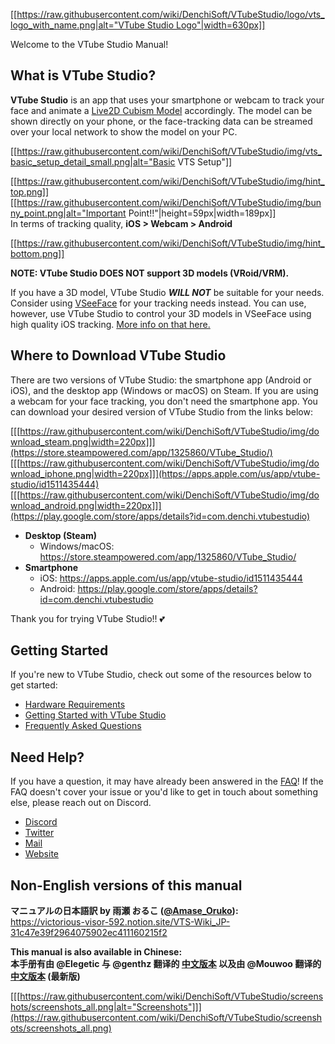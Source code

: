 [[[https://raw.githubusercontent.com/wiki/DenchiSoft/VTubeStudio/logo/vts_logo_with_name.png|alt="VTube Studio Logo"|width=630px]]](https://github.com/DenchiSoft/VTubeStudio/wiki)

Welcome to the VTube Studio Manual!

## What is VTube Studio?

**VTube Studio** is an app that uses your smartphone or webcam to track your face and animate a [Live2D Cubism Model](https://www.live2d.com/en/) accordingly. The model can be shown directly on your phone, or the face-tracking data can be streamed over your local network to show the model on your PC.

[[https://raw.githubusercontent.com/wiki/DenchiSoft/VTubeStudio/img/vts_basic_setup_detail_small.png|alt="Basic VTS Setup"]]

[[https://raw.githubusercontent.com/wiki/DenchiSoft/VTubeStudio/img/hint_top.png]]
[[https://raw.githubusercontent.com/wiki/DenchiSoft/VTubeStudio/img/bunny_point.png|alt="Important Point!!"|height=59px|width=189px]]<br/>
In terms of tracking quality, **iOS \> Webcam \> Android**

[[https://raw.githubusercontent.com/wiki/DenchiSoft/VTubeStudio/img/hint_bottom.png]]

**NOTE: VTube Studio DOES NOT support 3D models (VRoid/VRM).**

If you have a 3D model, VTube Studio ***WILL NOT*** be suitable for your needs. Consider using [VSeeFace](https://www.vseeface.icu/) for your tracking needs instead. You can use, however, use VTube Studio to control your 3D models in VSeeFace using high quality iOS tracking. [More info on that here.](https://github.com/DenchiSoft/VTubeStudio/wiki/Sending-data-to-VSeeFace/)

## Where to Download VTube Studio

There are two versions of VTube Studio: the smartphone app (Android or iOS), and the desktop app (Windows or macOS) on Steam. If you are using a webcam for your face tracking, you don't need the smartphone app. You can download your desired version of VTube Studio from the links below:

[[[https://raw.githubusercontent.com/wiki/DenchiSoft/VTubeStudio/img/download_steam.png|width=220px]]](https://store.steampowered.com/app/1325860/VTube_Studio/)
[[[https://raw.githubusercontent.com/wiki/DenchiSoft/VTubeStudio/img/download_iphone.png|width=220px]]](https://apps.apple.com/us/app/vtube-studio/id1511435444)
[[[https://raw.githubusercontent.com/wiki/DenchiSoft/VTubeStudio/img/download_android.png|width=220px]]](https://play.google.com/store/apps/details?id=com.denchi.vtubestudio)

* **Desktop (Steam)**
  * Windows/macOS: https://store.steampowered.com/app/1325860/VTube_Studio/
* **Smartphone**
  * iOS: https://apps.apple.com/us/app/vtube-studio/id1511435444
  * Android: https://play.google.com/store/apps/details?id=com.denchi.vtubestudio

Thank you for trying VTube Studio!! :two_hearts:

## Getting Started

If you're new to VTube Studio, check out some of the resources below to get started:

* [Hardware Requirements](https://github.com/ebikatsudon/VTubeStudio/wiki/Hardware-Requirements/)
* [Getting Started with VTube Studio](https://github.com/DenchiSoft/VTubeStudio/wiki/Getting-Started)
* [Frequently Asked Questions](https://github.com/DenchiSoft/VTubeStudio/wiki/FAQ)



## Need Help?

If you have a question, it may have already been answered in the [FAQ](https://github.com/DenchiSoft/VTubeStudio/wiki/FAQ)! If the FAQ doesn't cover your issue or you'd like to get in touch about something else, please reach out on Discord.

* [Discord](https://discord.gg/vtubestudio)
* [Twitter](https://twitter.com/VTubeStudio)
* [Mail](mailto:denchi@denchisoft.com)
* [Website](https://denchisoft.com)

## Non-English versions of this manual

**マニュアルの日本語訳 by 雨瀬 おるこ ([@Amase_Oruko](https://twitter.com/Amase_Oruko)):**  <br> 
https://victorious-visor-592.notion.site/VTS-Wiki_JP-31c47e39f2964075902ec411160215f2

**This manual is also available in Chinese:**  <br>
**本手册有由 @Elegetic 与 @genthz 翻译的 [中文版本](https://github.com/Elegetic/VTubeStudio/wiki) 以及由 @Mouwoo 翻译的 [中文版本](https://github.com/Mouwoo/VTubeStudio/wiki) (最新版)**

[[[https://raw.githubusercontent.com/wiki/DenchiSoft/VTubeStudio/screenshots/screenshots_all.png|alt="Screenshots"]]](https://raw.githubusercontent.com/wiki/DenchiSoft/VTubeStudio/screenshots/screenshots_all.png)


